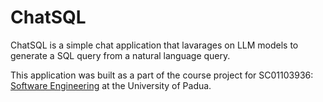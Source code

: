 # ChatSQL

ChatSQL is a simple chat application that lavarages on LLM models to generate a SQL query from a natural language query.

This application was built as a part of the course project for SC01103936: [Software Engineering](https://en.didattica.unipd.it/off/2021/LT/SC/SC1167/000ZZ/SC01103936) at the University of Padua.